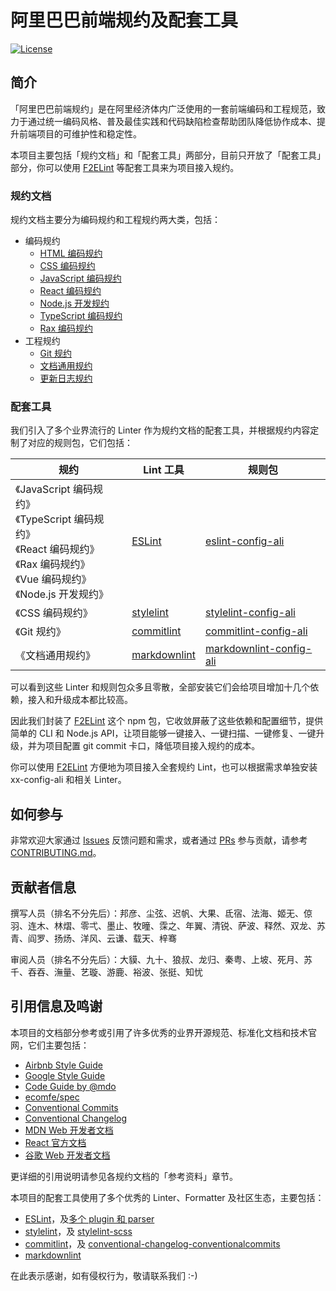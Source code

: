 # 阿里巴巴前端规约及配套工具

[![License](https://img.shields.io/badge/license-Apache%202-4EB1BA.svg)](https://www.apache.org/licenses/LICENSE-2.0.html)

## 简介

「阿里巴巴前端规约」是在阿里经济体内广泛使用的一套前端编码和工程规范，致力于通过统一编码风格、普及最佳实践和代码缺陷检查帮助团队降低协作成本、提升前端项目的可维护性和稳定性。

本项目主要包括「规约文档」和「配套工具」两部分，目前只开放了「配套工具」部分，你可以使用 [F2ELint](https://www.npmjs.com/package/f2elint) 等配套工具来为项目接入规约。

### 规约文档

规约文档主要分为编码规约和工程规约两大类，包括：

- 编码规约
  - [HTML 编码规约](docs/coding/1.html-style-guide.md)
  - [CSS 编码规约](docs/coding/2.css-style-guide.md)
  - [JavaScript 编码规约](docs/coding/3.javascript-style-guide.md)
  - [React 编码规约](docs/coding/4.react-style-guide.md)
  - [Node.js 开发规约](docs/coding/5.node-style-guide.md)
  - [TypeScript 编码规约](docs/coding/6.typescript-style-guide.md)
  - [Rax 编码规约](docs/coding/7.rax-style-guide.md)
- 工程规约
  - [Git 规约](docs/engineering/1.git.md)
  - [文档通用规约](docs/engineering/2.doc-writing-practice.md)
  - [更新日志规约](docs/engineering/3.doc-changelog.md)

### 配套工具

我们引入了多个业界流行的 Linter 作为规约文档的配套工具，并根据规约内容定制了对应的规则包，它们包括：

| 规约 | Lint 工具 | 规则包 |
| -------- | -------- | -------- |
| 《JavaScript 编码规约》 <br/> 《TypeScript 编码规约》 <br/> 《React 编码规约》 <br/> 《Rax 编码规约》 <br/> 《Vue 编码规约》 <br/> 《Node.js 开发规约》     |  [ESLint](https://eslint.org/)   | [eslint-config-ali](https://www.npmjs.com/package/eslint-config-ali) |
| 《CSS 编码规约》     |  [stylelint](https://stylelint.io/)  | [stylelint-config-ali](https://www.npmjs.com/package/stylelint-config-ali) |
| 《Git 规约》     |  [commitlint](https://commitlint.js.org/#/)  | [commitlint-config-ali](https://www.npmjs.com/package/commitlint-config-ali) |
| 《文档通用规约》     |  [markdownlint](https://github.com/DavidAnson/markdownlint)  | [markdownlint-config-ali](https://www.npmjs.com/package/markdownlint-config-ali) |

可以看到这些 Linter 和规则包众多且零散，全部安装它们会给项目增加十几个依赖，接入和升级成本都比较高。

因此我们封装了 [F2ELint](https://www.npmjs.com/package/f2elint) 这个 npm 包，它收敛屏蔽了这些依赖和配置细节，提供简单的 CLI 和 Node.js API，让项目能够一键接入、一键扫描、一键修复、一键升级，并为项目配置 git commit 卡口，降低项目接入规约的成本。

你可以使用 [F2ELint](https://www.npmjs.com/package/f2elint) 方便地为项目接入全套规约 Lint，也可以根据需求单独安装 xx-config-ali 和相关 Linter。

## 如何参与

非常欢迎大家通过 [Issues](https://github.com/alibaba/f2e-spec/issues) 反馈问题和需求，或者通过 [PRs](https://github.com/alibaba/f2e-spec/pulls) 参与贡献，请参考 [CONTRIBUTING.md](/CONTRIBUTING.md)。

## 贡献者信息

撰写人员（排名不分先后）：邦彦、尘弦、迟帆、大果、氐宿、法海、姬无、倞羽、连木、林熠、零弌、墨止、牧曈、霂之、年翼、清锐、萨波、释然、双龙、苏青、阎罗、扬炀、洋风、云谦、载天、梓骞

审阅人员（排名不分先后）：大貘、九十、狼叔、龙归、秦粤、上坡、死月、苏千、吞吞、潕量、艺璇、游鹿、裕波、张挺、知忧

## 引用信息及鸣谢

本项目的文档部分参考或引用了许多优秀的业界开源规范、标准化文档和技术官网，它们主要包括：

- [Airbnb Style Guide](https://github.com/airbnb/javascript)
- [Google Style Guide](https://google.github.io/styleguide)
- [Code Guide by @mdo](http://codeguide.co)
- [ecomfe/spec](https://github.com/ecomfe/spec)
- [Conventional Commits](https://www.conventionalcommits.org)
- [Conventional Changelog](https://github.com/conventional-changelog/conventional-changelog/blob/master/packages/conventional-changelog/CHANGELOG.md)
- [MDN Web 开发者文档](https://developer.mozilla.org/zh-CN/docs/Web)
- [React 官方文档](https://reactjs.org/docs/)
- [谷歌 Web 开发者文档](https://developers.google.com/web)

更详细的引用说明请参见各规约文档的「参考资料」章节。

本项目的配套工具使用了多个优秀的 Linter、Formatter 及社区生态，主要包括：

- [ESLint](https://eslint.org)，及[多个 plugin 和 parser]((https://github.com/alibaba/f2e-spec/tree/main/packages/eslint-config-ali#%E7%AE%80%E4%BB%8B))
- [stylelint](https://stylelint.io/)，及 [stylelint-scss](https://github.com/kristerkari/stylelint-scss)
- [commitlint](https://commitlint.js.org/#/)，及 [conventional-changelog-conventionalcommits](https://github.com/conventional-changelog/conventional-changelog/tree/master/packages/conventional-changelog-conventionalcommits)
- [markdownlint](https://github.com/DavidAnson/markdownlint)

在此表示感谢，如有侵权行为，敬请联系我们 :-)
